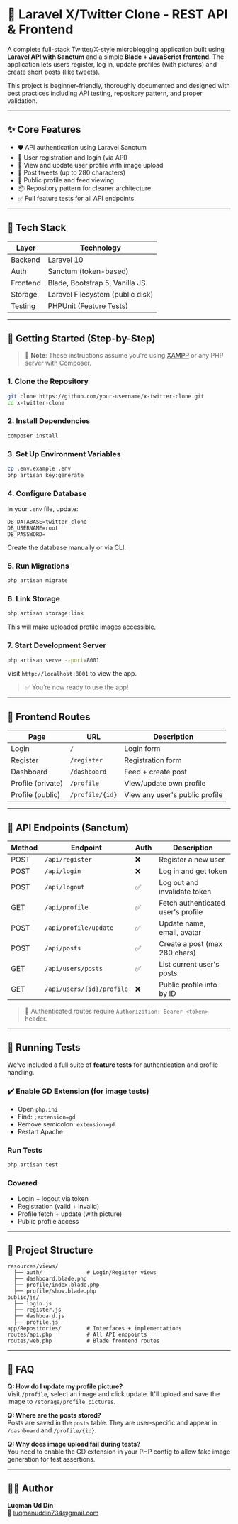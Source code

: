 # 📘 Laravel X/Twitter Clone - REST API & Frontend

A complete full-stack Twitter/X-style microblogging application built using **Laravel API with Sanctum** and a simple **Blade + JavaScript frontend**. The application lets users register, log in, update profiles (with pictures) and create short posts (like tweets).

This project is beginner-friendly, thoroughly documented and designed with best practices including API testing, repository pattern, and proper validation.

---

## ✨ Core Features

- 🛡️ API authentication using Laravel Sanctum
- 📝 User registration and login (via API)
- 👤 View and update user profile with image upload
- 🧵 Post tweets (up to 280 characters)
- 📄 Public profile and feed viewing
- 📦 Repository pattern for cleaner architecture
- ✅ Full feature tests for all API endpoints

---

## 🧰 Tech Stack

| Layer       | Technology                        |
|-------------|------------------------------------|
| Backend     | Laravel 10                        |
| Auth        | Sanctum (token-based)             |
| Frontend    | Blade, Bootstrap 5, Vanilla JS    |
| Storage     | Laravel Filesystem (public disk)  |
| Testing     | PHPUnit (Feature Tests)           |

---

## 🚀 Getting Started (Step-by-Step)

> 📌 **Note**: These instructions assume you're using [XAMPP](https://www.apachefriends.org/) or any PHP server with Composer.

### 1. Clone the Repository
```bash
git clone https://github.com/your-username/x-twitter-clone.git
cd x-twitter-clone
```

### 2. Install Dependencies
```bash
composer install
```

### 3. Set Up Environment Variables
```bash
cp .env.example .env
php artisan key:generate
```

### 4. Configure Database
In your `.env` file, update:
```env
DB_DATABASE=twitter_clone
DB_USERNAME=root
DB_PASSWORD=
```
Create the database manually or via CLI.

### 5. Run Migrations
```bash
php artisan migrate
```

### 6. Link Storage
```bash
php artisan storage:link
```
This will make uploaded profile images accessible.

### 7. Start Development Server
```bash
php artisan serve --port=8001
```
Visit `http://localhost:8001` to view the app.

> ✅ You’re now ready to use the app!

---

## 📂 Frontend Routes

| Page             | URL              | Description                       |
|------------------|------------------|-----------------------------------|
| Login            | `/`              | Login form                        |
| Register         | `/register`      | Registration form                 |
| Dashboard        | `/dashboard`     | Feed + create post                |
| Profile (private)| `/profile`       | View/update own profile           |
| Profile (public) | `/profile/{id}`  | View any user's public profile    |

---

## 🔌 API Endpoints (Sanctum)

| Method | Endpoint                    | Auth  | Description                          |
|--------|-----------------------------|-------|--------------------------------------|
| POST   | `/api/register`             | ❌    | Register a new user                  |
| POST   | `/api/login`                | ❌    | Log in and get token                 |
| POST   | `/api/logout`               | ✅    | Log out and invalidate token         |
| GET    | `/api/profile`              | ✅    | Fetch authenticated user's profile   |
| POST   | `/api/profile/update`       | ✅    | Update name, email, avatar           |
| POST   | `/api/posts`                | ✅    | Create a post (max 280 chars)        |
| GET    | `/api/users/posts`          | ✅    | List current user's posts            |
| GET    | `/api/users/{id}/profile`   | ❌    | Public profile info by ID            |              |

> 🔐 Authenticated routes require `Authorization: Bearer <token>` header.

---

## 🧪 Running Tests

We’ve included a full suite of **feature tests** for authentication and profile handling.

### ✔️ Enable GD Extension (for image tests)
- Open `php.ini`
- Find: `;extension=gd`
- Remove semicolon: `extension=gd`
- Restart Apache

### Run Tests
```bash
php artisan test
```

### Covered
- Login + logout via token
- Registration (valid + invalid)
- Profile fetch + update (with picture)
- Public profile access

---

## 📁 Project Structure

```
resources/views/
  ├── auth/              # Login/Register views
  ├── dashboard.blade.php
  ├── profile/index.blade.php
  ├── profile/show.blade.php
public/js/
  ├── login.js
  ├── register.js
  ├── dashboard.js
  ├── profile.js
app/Repositories/        # Interfaces + implementations
routes/api.php           # All API endpoints
routes/web.php           # Blade frontend routes
```

---

## 🙋 FAQ

**Q: How do I update my profile picture?**  
Visit `/profile`, select an image and click update. It'll upload and save the image to `/storage/profile_pictures`.

**Q: Where are the posts stored?**  
Posts are saved in the `posts` table. They are user-specific and appear in `/dashboard` and `/profile/{id}`.

**Q: Why does image upload fail during tests?**  
You need to enable the GD extension in your PHP config to allow fake image generation for test assertions.

---

## 👨‍💻 Author

**Luqman Ud Din**  
📧 luqmanuddin734@gmail.com  

